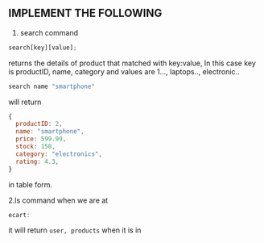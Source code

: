 ## IMPLEMENT THE FOLLOWING

1. search command

```js
search[key][value];
```

returns the details of product that matched with key:value, In this case key is productID, name, category and values are 1..., laptops.., electronic..

```js
search name "smartphone"
```

will return

```js
{
  productID: 2,
  name: "smartphone",
  price: 599.99,
  stock: 150,
  category: "electronics",
  rating: 4.3,
}
```

in table form.

2.ls command
when we are at

```js
ecart:
```

it will return `user, products` when it is in
